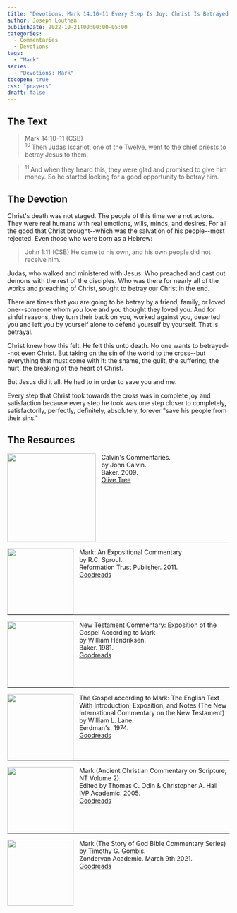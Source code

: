 ```yaml
---
title: "Devotions: Mark 14:10-11 Every Step Is Joy: Christ Is Betrayed Unto Death For Us"
author: Joseph Louthan
publishDate: 2022-10-21T00:00:00-05:00
categories:
  - Commentaries
  - Devotions
tags:
  - "Mark"
series:
  - "Devotions: Mark"
tocopen: true
css: "prayers"
draft: false
---
```

## The Text

>Mark 14:10–11 (CSB)  
><sup> 10 </sup> Then Judas Iscariot, one of the Twelve, went to the chief priests to betray Jesus to them. 

><sup> 11 </sup> And when they heard this, they were glad and promised to give him money. So he started looking for a good opportunity to betray him.

## The Devotion

Christ's death was not staged. The people of this time were not actors. They were real humans with real emotions, wills, minds, and desires. For all the good that Christ brought--which was the salvation of his people--most rejected. Even those who were born as a Hebrew:

>John 1:11 (CSB)  He came to his own, and his own people did not receive him.

Judas, who walked and ministered with Jesus. Who preached and cast out demons with the rest of the disciples. Who was there for nearly all of the works and preaching of Christ, sought to betray our Christ in the end.

There are times that you are going to be betray by a friend, family, or loved one--someone whom you love and you thought they loved you. And for sinful reasons, they turn their back on you, worked against you, deserted you and left you by yourself alone to defend yourself by yourself. That is betrayal. 

Christ knew how this felt. He felt this unto death. No one wants to betrayed--not even Christ. But taking on the sin of the world to the cross--but everything that must come with it: the shame, the guilt, the suffering, the hurt, the breaking of the heart of Christ.

But Jesus did it all. He had to in order to save you and me.

Every step that Christ took towards the cross was in complete joy and satisfaction because every step he took was one step closer to completely, satisfactorily, perfectly, definitely, absolutely, forever "save his people from their sins."

## The Resources

<p style="clear:both;">

<img src="/images/resources/commentary-calvin-set.png" align="left" width="200" style="padding-right: 10px" />Calvin's Commentaries.  
by John Calvin.  
Baker. 2009.  
[Olive Tree](https://www.olivetree.com/store/product.php?productid=17517)

<p style="clear:both;">

---

<img src="/images/resources/commentary-mark-sproul.jpg" align="left" width="150" style="padding-right: 10px" />Mark: An Expositional Commentary  
by R.C. Sproul.  
Reformation Trust Publisher. 2011.  
[Goodreads](https://www.goodreads.com/book/show/13329901-mark?ac=1&from_search=true&qid=AjPCOwNAXj&rank=1)

<p style="clear:both;">

---

<img src="/images/resources/commentary-mark-hendriksen.jpg" align="left" width="150" style="padding-right: 10px" />New Testament Commentary: Exposition of the Gospel According to Mark  
by William Hendriksen.  
Baker. 1981.  
[Goodreads](https://www.goodreads.com/book/show/2365098.Mark)

<p style="clear:both;">

---

<img src="/images/resources/commentary-mark-lane.jpg" align="left" width="150" style="padding-right: 10px" />The Gospel according to Mark: The English Text With Introduction, Exposition, and Notes (The New International Commentary on the New Testament)  
by William L. Lane.  
Eerdman's. 1974.  
[Goodreads](https://www.goodreads.com/book/show/978619.The_Gospel_of_Mark?from_search=true&from_srp=true&qid=UOUMUiJ7z4&rank=2)

<p style="clear:both;">

---

<img src="/images/resources/commentary-mark-oden.jpg" align="left" width="150" style="padding-right: 10px" />Mark (Ancient Christian Commentary on Scripture, NT Volume 2)  
Edited by Thomas C. Odin & Christopher A. Hall  
IVP Academic. 2005.  
[Goodreads](https://www.goodreads.com/book/show/33015669-mark)

<p style="clear:both;">

---

<img src="/images/resources/commentary-mark-gombis.jpg" align="left" width="150" style="padding-right: 10px" />Mark (The Story of God Bible Commentary Series)  
by Timothy G. Gombis.   
Zondervan Academic. March 9th 2021.  
[Goodreads](https://www.goodreads.com/book/show/54287613-mark)

<p style="clear:both;">
